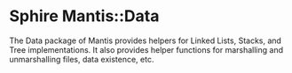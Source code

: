 # Sphire Mantis::Data

The Data package of Mantis provides helpers for Linked Lists, Stacks, and Tree implementations. It also provides
helper functions for marshalling and unmarshalling files, data existence, etc.